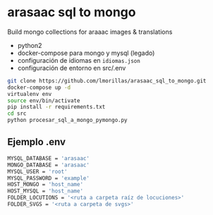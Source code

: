 # arasaac sql to mongo
Build mongo collections for araaac images &amp; translations 

* python2
* docker-compose para mongo y mysql (legado)
* configuración de idiomas en `idiomas.json`
* configuración de entorno en src/.env


```bash
git clone https://github.com/lmorillas/arasaac_sql_to_mongo.git
docker-compose up -d
virtualenv env
source env/bin/activate
pip install -r requirements.txt
cd src 
python procesar_sql_a_mongo_pymongo.py
```

## Ejemplo .env

``` bash
MYSQL_DATABASE = 'arasaac'
MONGO_DATABASE = 'arasaac'
MYSQL_USER = 'root'
MYSQL_PASSWORD = 'example'
HOST_MONGO = 'host_name'
HOST_MYSQL = 'host_name'
FOLDER_LOCUTIONS = '<ruta a carpeta raíz de locuciones>'  
FOLDER_SVGS = '<ruta a carpeta de svgs>'
```
